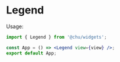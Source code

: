 # Legend

Usage:

```jsx
import { Legend } from '@chu/widgets';

const App = () => <Legend view={view} />;
export default App;
```
